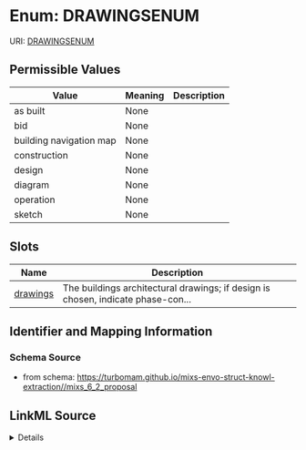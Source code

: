 # Enum: DRAWINGSENUM



URI: [DRAWINGSENUM](DRAWINGSENUM)

## Permissible Values

| Value | Meaning | Description |
| --- | --- | --- |
| as built | None |  |
| bid | None |  |
| building navigation map | None |  |
| construction | None |  |
| design | None |  |
| diagram | None |  |
| operation | None |  |
| sketch | None |  |




## Slots

| Name | Description |
| ---  | --- |
| [drawings](drawings.md) | The buildings architectural drawings; if design is chosen, indicate phase-con... |






## Identifier and Mapping Information







### Schema Source


* from schema: https://turbomam.github.io/mixs-envo-struct-knowl-extraction//mixs_6_2_proposal




## LinkML Source

<details>
```yaml
name: DRAWINGS_ENUM
from_schema: https://turbomam.github.io/mixs-envo-struct-knowl-extraction//mixs_6_2_proposal
rank: 1000
permissible_values:
  as built:
    text: as built
  bid:
    text: bid
  building navigation map:
    text: building navigation map
  construction:
    text: construction
  design:
    text: design
  diagram:
    text: diagram
  operation:
    text: operation
  sketch:
    text: sketch

```
</details>
